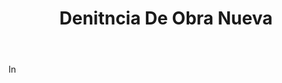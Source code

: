 ---
title: Denitncia De Obra Nueva
letter: D
permalink: "/definitions/bld-denitncia-de-obra-nueva.html"
body: In
published_at: '2018-07-07'
source: Black's Law Dictionary 2nd Ed (1910)
layout: post
---